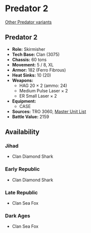 # Predator 2

[Other Predator variants](../predator.md)

## Predator 2
- **Role:** Skirmisher
- **Tech Base:** Clan (3075)
- **Chassis:** 60 tons
- **Movement:** 5 / 8, XL
- **Armor:** 182 (Ferro Fibrous)
- **Heat Sinks:** 10 (20)
- **Weapons:**
  - HAG 20 × 2 (ammo: 24)
  - Medium Pulse Laser × 2
  - ER Small Laser × 2
- **Equipment:**
  - CASE
- **Sources:** TRO 3060, [Master Unit List](http://masterunitlist.info/Unit/Details/2568/predator-2)
- **Battle Value:** 2159

## Availability

### Jihad
- Clan Diamond Shark

### Early Republic
- Clan Diamond Shark

### Late Republic
- Clan Sea Fox

### Dark Ages
- Clan Sea Fox


